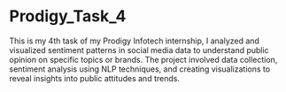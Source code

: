 # Prodigy_Task_4
This is my 4th task of my Prodigy Infotech internship, I analyzed and visualized sentiment patterns in social media data to understand public opinion on specific topics or brands. The project involved data collection, sentiment analysis using NLP techniques, and creating visualizations to reveal insights into public attitudes and trends.
